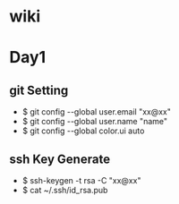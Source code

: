 # wiki


# Day1
## git Setting
* $ git config --global user.email "xx@xx"
* $ git config --global user.name "name"
* $ git config --global color.ui auto
## ssh Key Generate
* $ ssh-keygen -t rsa -C "xx@xx"
* $ cat ~/.ssh/id_rsa.pub

